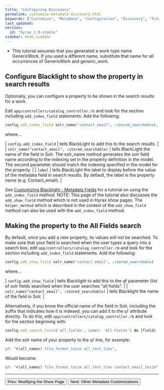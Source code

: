 ```yaml
---
title: "Configuring Discovery"
permalink: customize-metadata-discovery.html
keywords: ["Customize", "Metadata", "Configuration", "Discovery", "Tutorial"]
last_updated:
version:
  id: "hyrax_1.0-stable"
sidebar: home_sidebar
---
```


<ul class='info'><li>This tutorial assumes that you generated a work type name GenericWork.  If you used a different name, substitute that name for all occurrences of GenericWork and generic_work.</li></ul>

## Configure Blacklight to show the property in search results

Optionally, you can configure a property to be shown in the search results for a work.

Edit `app/controllers/catalog_controller.rb` and look for the section including `add_index_field` statements. Add the following:

```ruby
config.add_index_field solr_name("contact_email", :stored_searchable), label: "Contact Email"
```

where...

| `config.add_index_field` | tells BlackLight to add this to the search results. |
| `solr_name("contact_email", :stored_searchable)` | tells BlackLight the name of the field in Solr. The solr_name method generates the solr field name according to the indexing set in the property definition in the model. The second parameter should match the indexing specified in the model for the property. |
| `label` | tells BlackLight the label to display before the value of the metadata field in search results. By default, the label is the property name (e.g. Contact_email). |

See [Customizing Blacklight - Metadata Fields](http://jessiekeck.com/customizing-blacklight/metadata_fields/) for a tutorial on using the `add_index_field` method. NOTE: This page of the tutorial also discusses the `add_show_field` method which is not used in Hyrax show pages. The `helper_method` which is described in the context of the `add_show_field` method can also be used with the `add_index_field` method.

## Making the property to the All Fields search

By default, once you add a new property, its values will not be searched. To make sure that your field is searched when the user types a query into a search box, edit `app/controllers/catalog_controller.rb` and look for the section including `add_index_field` statements. Add the following:

```ruby
config.add_show_field solr_name("contact_email", :stored_searchable)
```

where...

| `config.add_show_field` | tells Blacklight to add this to the qf parameter (list of solr fields searched when the user searches "all fields". |
| `solr_name("contact_email", :stored_searchable)` | tells Blacklight the name of the field in Solr. |

Alternatively, if you know the official name of the field in Solr, including the suffix that indicates how it is indexed, you can add it to the `qf` attribute directly. To do this, edit `app/controllers/catalog_controller.rb` and look for the section beginning with:

```ruby
config.add_search_field('all_fields', label: 'All Fields') do |field|
```

Add the solr name of your property to the `qf` line, for example:

```ruby
qf: "#{all_names} file_format_tesim all_text_timv",
```

Would become:

```ruby
qf: "#{all_names} file_format_tesim all_text_timv contact_email_tesim",
```

---

<p><a href="customize-metadata-show-page.html"><button type="button" class="btn btn-primary">Prev: Modifying the Show Page</button></a>  <a href="customize-metadata-other-customizations.html"><button type="button" class="btn btn-primary">Next: Other Metadata Customizations</button></a></p>
